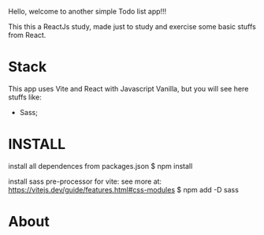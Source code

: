 Hello, welcome to another simple Todo list app!!!

This this a ReactJs study, made just to study and exercise some basic stuffs from React.

# Stack
This app uses Vite and React with Javascript Vanilla, but you will see here stuffs like:
 - Sass;

# INSTALL
install all dependences from packages.json
$ npm install

install sass pre-processor for vite:    see more at: https://vitejs.dev/guide/features.html#css-modules
$ npm add -D sass


# About
